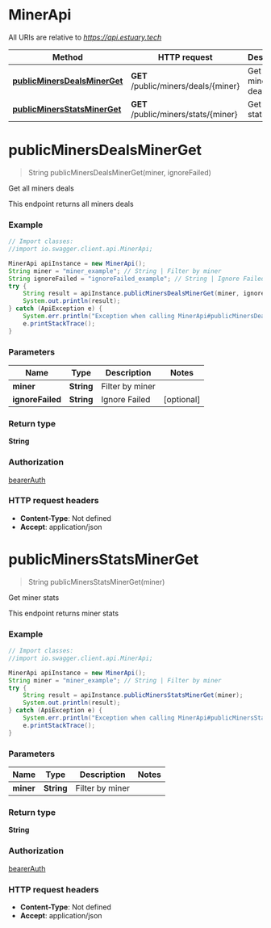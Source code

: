 # MinerApi

All URIs are relative to *https://api.estuary.tech*

Method | HTTP request | Description
------------- | ------------- | -------------
[**publicMinersDealsMinerGet**](MinerApi.md#publicMinersDealsMinerGet) | **GET** /public/miners/deals/{miner} | Get all miners deals
[**publicMinersStatsMinerGet**](MinerApi.md#publicMinersStatsMinerGet) | **GET** /public/miners/stats/{miner} | Get miner stats


<a name="publicMinersDealsMinerGet"></a>
# **publicMinersDealsMinerGet**
> String publicMinersDealsMinerGet(miner, ignoreFailed)

Get all miners deals

This endpoint returns all miners deals

### Example
```java
// Import classes:
//import io.swagger.client.api.MinerApi;

MinerApi apiInstance = new MinerApi();
String miner = "miner_example"; // String | Filter by miner
String ignoreFailed = "ignoreFailed_example"; // String | Ignore Failed
try {
    String result = apiInstance.publicMinersDealsMinerGet(miner, ignoreFailed);
    System.out.println(result);
} catch (ApiException e) {
    System.err.println("Exception when calling MinerApi#publicMinersDealsMinerGet");
    e.printStackTrace();
}
```

### Parameters

Name | Type | Description  | Notes
------------- | ------------- | ------------- | -------------
 **miner** | **String**| Filter by miner |
 **ignoreFailed** | **String**| Ignore Failed | [optional]

### Return type

**String**

### Authorization

[bearerAuth](../README.md#bearerAuth)

### HTTP request headers

 - **Content-Type**: Not defined
 - **Accept**: application/json

<a name="publicMinersStatsMinerGet"></a>
# **publicMinersStatsMinerGet**
> String publicMinersStatsMinerGet(miner)

Get miner stats

This endpoint returns miner stats

### Example
```java
// Import classes:
//import io.swagger.client.api.MinerApi;

MinerApi apiInstance = new MinerApi();
String miner = "miner_example"; // String | Filter by miner
try {
    String result = apiInstance.publicMinersStatsMinerGet(miner);
    System.out.println(result);
} catch (ApiException e) {
    System.err.println("Exception when calling MinerApi#publicMinersStatsMinerGet");
    e.printStackTrace();
}
```

### Parameters

Name | Type | Description  | Notes
------------- | ------------- | ------------- | -------------
 **miner** | **String**| Filter by miner |

### Return type

**String**

### Authorization

[bearerAuth](../README.md#bearerAuth)

### HTTP request headers

 - **Content-Type**: Not defined
 - **Accept**: application/json

